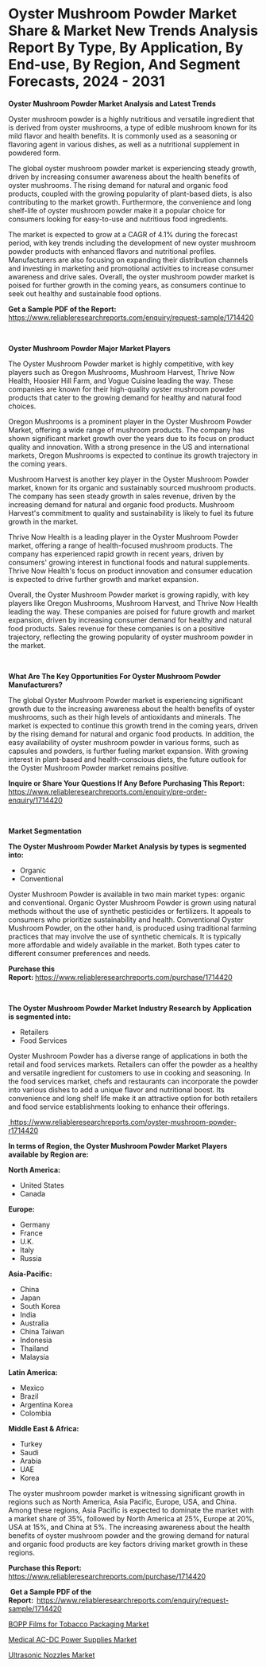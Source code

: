 <p><h1>Oyster Mushroom Powder Market Share & Market New Trends Analysis Report By Type, By Application, By End-use, By Region, And Segment Forecasts, 2024 - 2031</h1></p><p><strong>Oyster Mushroom Powder Market Analysis and Latest Trends</strong></p>
<p><p>Oyster mushroom powder is a highly nutritious and versatile ingredient that is derived from oyster mushrooms, a type of edible mushroom known for its mild flavor and health benefits. It is commonly used as a seasoning or flavoring agent in various dishes, as well as a nutritional supplement in powdered form.</p><p>The global oyster mushroom powder market is experiencing steady growth, driven by increasing consumer awareness about the health benefits of oyster mushrooms. The rising demand for natural and organic food products, coupled with the growing popularity of plant-based diets, is also contributing to the market growth. Furthermore, the convenience and long shelf-life of oyster mushroom powder make it a popular choice for consumers looking for easy-to-use and nutritious food ingredients.</p><p>The market is expected to grow at a CAGR of 4.1% during the forecast period, with key trends including the development of new oyster mushroom powder products with enhanced flavors and nutritional profiles. Manufacturers are also focusing on expanding their distribution channels and investing in marketing and promotional activities to increase consumer awareness and drive sales. Overall, the oyster mushroom powder market is poised for further growth in the coming years, as consumers continue to seek out healthy and sustainable food options.</p></p>
<p><strong>Get a Sample PDF of the Report:&nbsp;</strong> <a href="https://www.reliableresearchreports.com/enquiry/request-sample/1714420">https://www.reliableresearchreports.com/enquiry/request-sample/1714420</a></p>
<p>&nbsp;</p>
<p><strong>Oyster Mushroom Powder Major Market Players</strong></p>
<p><p>The Oyster Mushroom Powder market is highly competitive, with key players such as Oregon Mushrooms, Mushroom Harvest, Thrive Now Health, Hoosier Hill Farm, and Vogue Cuisine leading the way. These companies are known for their high-quality oyster mushroom powder products that cater to the growing demand for healthy and natural food choices.</p><p>Oregon Mushrooms is a prominent player in the Oyster Mushroom Powder Market, offering a wide range of mushroom products. The company has shown significant market growth over the years due to its focus on product quality and innovation. With a strong presence in the US and international markets, Oregon Mushrooms is expected to continue its growth trajectory in the coming years.</p><p>Mushroom Harvest is another key player in the Oyster Mushroom Powder market, known for its organic and sustainably sourced mushroom products. The company has seen steady growth in sales revenue, driven by the increasing demand for natural and organic food products. Mushroom Harvest's commitment to quality and sustainability is likely to fuel its future growth in the market.</p><p>Thrive Now Health is a leading player in the Oyster Mushroom Powder market, offering a range of health-focused mushroom products. The company has experienced rapid growth in recent years, driven by consumers' growing interest in functional foods and natural supplements. Thrive Now Health's focus on product innovation and consumer education is expected to drive further growth and market expansion.</p><p>Overall, the Oyster Mushroom Powder market is growing rapidly, with key players like Oregon Mushrooms, Mushroom Harvest, and Thrive Now Health leading the way. These companies are poised for future growth and market expansion, driven by increasing consumer demand for healthy and natural food products. Sales revenue for these companies is on a positive trajectory, reflecting the growing popularity of oyster mushroom powder in the market.</p></p>
<p>&nbsp;</p>
<p><strong>What Are The Key Opportunities For Oyster Mushroom Powder Manufacturers?</strong></p>
<p><p>The global Oyster Mushroom Powder market is experiencing significant growth due to the increasing awareness about the health benefits of oyster mushrooms, such as their high levels of antioxidants and minerals. The market is expected to continue this growth trend in the coming years, driven by the rising demand for natural and organic food products. In addition, the easy availability of oyster mushroom powder in various forms, such as capsules and powders, is further fueling market expansion. With growing interest in plant-based and health-conscious diets, the future outlook for the Oyster Mushroom Powder market remains positive.</p></p>
<p><strong>Inquire or Share Your Questions If Any Before Purchasing This Report:</strong> <a href="https://www.reliableresearchreports.com/enquiry/pre-order-enquiry/1714420">https://www.reliableresearchreports.com/enquiry/pre-order-enquiry/1714420</a></p>
<p>&nbsp;</p>
<p><strong>Market Segmentation</strong></p>
<p><strong>The Oyster Mushroom Powder Market Analysis by types is segmented into:</strong></p>
<p><ul><li>Organic</li><li>Conventional</li></ul></p>
<p><p>Oyster Mushroom Powder is available in two main market types: organic and conventional. Organic Oyster Mushroom Powder is grown using natural methods without the use of synthetic pesticides or fertilizers. It appeals to consumers who prioritize sustainability and health. Conventional Oyster Mushroom Powder, on the other hand, is produced using traditional farming practices that may involve the use of synthetic chemicals. It is typically more affordable and widely available in the market. Both types cater to different consumer preferences and needs.</p></p>
<p><strong>Purchase this Report:&nbsp;</strong><a href="https://www.reliableresearchreports.com/purchase/1714420">https://www.reliableresearchreports.com/purchase/1714420</a></p>
<p>&nbsp;</p>
<p><strong>The Oyster Mushroom Powder Market Industry Research by Application is segmented into:</strong></p>
<p><ul><li>Retailers</li><li>Food Services</li></ul></p>
<p><p>Oyster Mushroom Powder has a diverse range of applications in both the retail and food services markets. Retailers can offer the powder as a healthy and versatile ingredient for customers to use in cooking and seasoning. In the food services market, chefs and restaurants can incorporate the powder into various dishes to add a unique flavor and nutritional boost. Its convenience and long shelf life make it an attractive option for both retailers and food service establishments looking to enhance their offerings.</p></p>
<p><a href="https://www.reliableresearchreports.com/oyster-mushroom-powder-r1714420">&nbsp;https://www.reliableresearchreports.com/oyster-mushroom-powder-r1714420</a></p>
<p><strong>In terms of Region, the Oyster Mushroom Powder Market Players available by Region are:</strong></p>
<p>
    <p> <strong> North America: </strong>
        <ul>
            <li>United States</li>
            <li>Canada</li>
        </ul>
        </p> 
    <p> <strong> Europe: </strong>
        <ul>
            <li>Germany</li>
            <li>France</li>
            <li>U.K.</li>
            <li>Italy</li>
            <li>Russia</li>
        </ul>
        </p> 
    <p> <strong> Asia-Pacific: </strong>
        <ul>
            <li>China</li>
            <li>Japan</li>
            <li>South Korea</li>
            <li>India</li>
            <li>Australia</li>
            <li>China Taiwan</li>
            <li>Indonesia</li>
            <li>Thailand</li>
            <li>Malaysia</li>
        </ul>
        </p> 
    <p> <strong> Latin America: </strong>
        <ul>
            <li>Mexico</li>
            <li>Brazil</li>
            <li>Argentina Korea</li>
            <li>Colombia</li>
        </ul>
        </p> 
    <p> <strong> Middle East & Africa: </strong>
        <ul>
            <li>Turkey</li>
            <li>Saudi</li>
            <li>Arabia</li>
            <li>UAE</li>
            <li>Korea</li>
        </ul>
    </p>
    </p>
<p><p>The oyster mushroom powder market is witnessing significant growth in regions such as North America, Asia Pacific, Europe, USA, and China. Among these regions, Asia Pacific is expected to dominate the market with a market share of 35%, followed by North America at 25%, Europe at 20%, USA at 15%, and China at 5%. The increasing awareness about the health benefits of oyster mushroom powder and the growing demand for natural and organic food products are key factors driving market growth in these regions.</p></p>
<p><strong>Purchase this Report: </strong><a href="https://www.reliableresearchreports.com/purchase/1714420">https://www.reliableresearchreports.com/purchase/1714420</a></p>
<p>&nbsp;<strong>Get a Sample PDF of the Report:&nbsp;&nbsp;</strong><a href="https://www.reliableresearchreports.com/enquiry/request-sample/1714420">https://www.reliableresearchreports.com/enquiry/request-sample/1714420</a></p>
<p><strong></strong></p>
<p><p><a href="https://www.linkedin.com/pulse/bopp-films-tobacco-packaging-market-size-examines-its-scope-primary-omffe?trackingId=FI1VpN0IrnKhTNE44BHc9Q%3D%3D">BOPP Films for Tobacco Packaging Market</a></p><p><a href="https://www.linkedin.com/pulse/medical-ac-dc-power-supplies-market-research-report-key-successful-3yrre?trackingId=8RbDND1%2FdGENTlNMgnBs8w%3D%3D">Medical AC-DC Power Supplies Market</a></p><p><a href="https://www.linkedin.com/pulse/ultrasonic-nozzles-market-analysis-examines-its-scope-growth-ov3te?trackingId=0SsnFSi%2FXkPaDAUtWWg9iQ%3D%3D">Ultrasonic Nozzles Market</a></p></p>